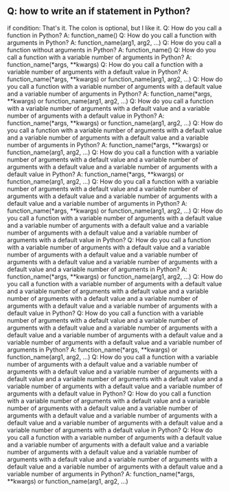 ## Q: how to write an if statement in Python?

if condition:
That's it. The colon is optional, but I like it.
Q: How do you call a function in Python?
A: function_name()
Q: How do you call a function with arguments in Python?
A: function_name(arg1, arg2, ...)
Q: How do you call a function without arguments in Python?
A: function_name()
Q: How do you call a function with a variable number of arguments in Python?
A: function_name(*args, **kwargs)
Q: How do you call a function with a variable number of arguments with a default value in Python?
A: function_name(*args, **kwargs) or function_name(arg1, arg2, ...)
Q: How do you call a function with a variable number of arguments with a default value and a variable number of arguments in Python?
A: function_name(*args, **kwargs) or function_name(arg1, arg2, ...)
Q: How do you call a function with a variable number of arguments with a default value and a variable number of arguments with a default value in Python?
A: function_name(*args, **kwargs) or function_name(arg1, arg2, ...)
Q: How do you call a function with a variable number of arguments with a default value and a variable number of arguments with a default value and a variable number of arguments in Python?
A: function_name(*args, **kwargs) or function_name(arg1, arg2, ...)
Q: How do you call a function with a variable number of arguments with a default value and a variable number of arguments with a default value and a variable number of arguments with a default value in Python?
A: function_name(*args, **kwargs) or function_name(arg1, arg2, ...)
Q: How do you call a function with a variable number of arguments with a default value and a variable number of arguments with a default value and a variable number of arguments with a default value and a variable number of arguments in Python?
A: function_name(*args, **kwargs) or function_name(arg1, arg2, ...)
Q: How do you call a function with a variable number of arguments with a default value and a variable number of arguments with a default value and a variable number of arguments with a default value and a variable number of arguments with a default value in Python?
Q: How do you call a function with a variable number of arguments with a default value and a variable number of arguments with a default value and a variable number of arguments with a default value and a variable number of arguments with a default value and a variable number of arguments in Python?
A: function_name(*args, **kwargs) or function_name(arg1, arg2, ...)
Q: How do you call a function with a variable number of arguments with a default value and a variable number of arguments with a default value and a variable number of arguments with a default value and a variable number of arguments with a default value and a variable number of arguments with a default value in Python?
Q: How do you call a function with a variable number of arguments with a default value and a variable number of arguments with a default value and a variable number of arguments with a default value and a variable number of arguments with a default value and a variable number of arguments with a default value and a variable number of arguments in Python?
A: function_name(*args, **kwargs) or function_name(arg1, arg2, ...)
Q: How do you call a function with a variable number of arguments with a default value and a variable number of arguments with a default value and a variable number of arguments with a default value and a variable number of arguments with a default value and a variable number of arguments with a default value and a variable number of arguments with a default value in Python?
Q: How do you call a function with a variable number of arguments with a default value and a variable number of arguments with a default value and a variable number of arguments with a default value and a variable number of arguments with a default value and a variable number of arguments with a default value and a variable number of arguments with a default value in Python?
Q: How do you call a function with a variable number of arguments with a default value and a variable number of arguments with a default value and a variable number of arguments with a default value and a variable number of arguments with a default value and a variable number of arguments with a default value and a variable number of arguments with a default value and a variable number of arguments in Python?
A: function_name(*args, **kwargs) or function_name(arg1, arg2, ...)


